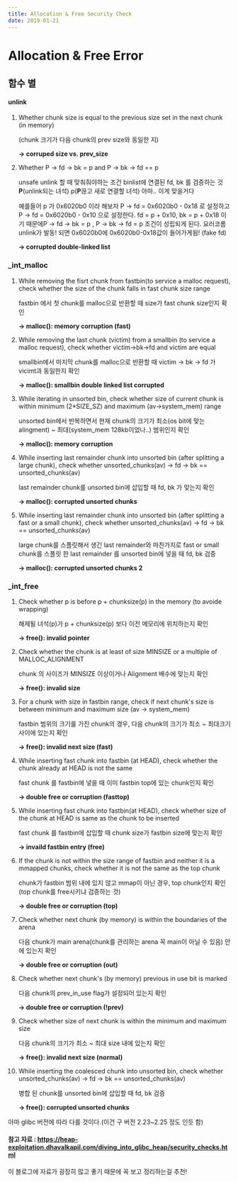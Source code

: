```yaml
---
title: Allocation & Free Security Check
date: 2019-01-21
---
```


# Allocation & Free Error

## 함수 별

#### unlink

1. Whether chunk size is equal to the previous size set in the next chunk (in memory)

   (chunk 크기가 다음 chunk의 prev size와 동일한 지) 

   **-> corruped size vs. prev_size**

2. Whether P -> fd -> bk = p and P -> bk -> fd == p

   unsafe unlink 할 때 맞춰줘야하는 조건 binlist에 연결된 fd, bk 를 검증하는 것 **P**(unlink되는 녀석) p(**P**끊고 새로 연결할 녀석) 아마.. 이게 맞을거다 

   예를들어 p 가 0x6020b0 이라 해보자 P -> fd = 0x6020b0 - 0x18 로 설정하고 P -> fd = 0x6020b0 - 0x10 으로 설정한다. fd = p + 0x10, bk = p + 0x18 이기 때문에P -> fd -> bk = p , P -> bk -> fd = p 조건이 성립되게 된다. 요러코롬 unlink가 발동! 되면 0x6020b0에 0x6020b0-0x18값이 들어가게됨! (fake fd)

   **-> corrupted double-linked list**


### _int_malloc

1. While removing the fisrt chunk from fastbin(to service a malloc request), check whether the size of the chunk falls in fast chunk size range

   fastbin 에서 첫 chunk를 malloc으로 반환할 때 size가 fast chunk size인지 확인

   **-> malloc(): memory corruption (fast)**

2. While removing the last chunk (victim) from a smallbin (to service a malloc request), check whether victim->bk->fd and victim are equal

   smallbin에서 마지막 chunk를 malloc으로 반환할 때 victim -> bk -> fd 가 vicimt과 동일한지 확인

   **-> malloc(): smallbin double linked list corrupted**

3. While iterating in unsorted bin, check whether size of current chunk is within minimum (2\*SIZE_SZ) and maximum (av->system_mem) range

   unsorted bin에서 반복하면서 현재 chunk의 크기가 최소(os bit에 맞는 alingment) ~ 최대(system_mem 128kb이었나..) 범위인지 확인

   **-> malloc(): memory corruption**

4. While inserting last remainder chunk into unsorted bin (after splitting a large chunk), check whether unsorted_chunks(av) -> fd -> bk == unsorted_chunks(av)

   last remainder chunk를 unsorted bin에 삽입할 때 fd, bk 가 맞는지 확인 

   **-> malloc(): corrupted unsorted chunks**

5. While inserting last remainder chunk into unsorted bin (after splitting a fast or a small chunk), check whether unsorted_chunks(av) -> fd -> bk == unsorted_chunks(av)

   large chunk를 스플릿해서 생긴 last remainder와 마찬가지로 fast or small chunk를 스플릿 한 last remainder 를 unsorted bin에 넣을 때 fd, bk 검증

   **-> malloc(): corrupted unsorted chunks 2**


### _int_free

1. Check whether p is before p + chunksize(p) in the memory (to avoide wrapping)

   해제될 녀석(p)가 p + chunksize(p) 보다 이전 메모리에 위치하는지 확인

   **-> free(): invalid pointer**

2. Check whether the chunk is at least of size MINSIZE or a multiple of MALLOC_ALIGNMENT

   chunk 의 사이즈가 MINSIZE 이상이거나 Alignment 배수에 맞는지 확인 

   **-> free(): invalid size**

3. For a chunk with size in fastbin range, check if next chunk's size is between minimum and maximum size (av -> system_mem)

   fastbin 범위의 크기를 가진 chunk의 경우, 다음 chunk의 크기가 최소 ~ 최대크기 사이에 있는지 확인

   **-> free(): invalid next size (fast)**

4. While inserting fast chunk into fastbin (at HEAD), check whether the chunk already at HEAD is not the same

   fast chunk 를 fastbin에 넣을 때 이미 fastbin top에 있는 chunk인지 확인

   **-> double free or corruption (fasttop)**

5. While inserting fast chunk into fastbin(at HEAD), check whether size of the chunk at HEAD is same as the chunk to be inserted

   fast chunk 를 fastbin에 삽입할 때 chunk size가 fastbin size에 맞는지 확인

   **-> invaild fastbin entry (free)**

6. If the chunk is not within the size range of fastbin and neither it is a mmapped chunks, check whether it is not the same as the top chunk

   chunk가 fastbin 범위 내에 있지 않고 mmap이 아닌 경우, top chunk인지 확인 (top chunk를 free시키냐 검증하는 것)

   **-> double free or corruption (top)**

7. Check whether next chunk (by memory) is within the boundaries of the arena

   다음 chunk가 main arena(chunk를 관리하는 arena 꼭 main이 아닐 수 있음) 안에 있는지 확인

   **-> double free or corruption (out)**

8. Check whether next chunk's (by memory) previous in use bit is marked

   다음 chunk의 prev_in_use flag가 설정되어 있는지 확인

   **-> double free or corruption (!prev)**

9. Check whether size of next chunk is within the minimum and maximum size

   다음 chunk의 크기가 최소 ~ 최대 size 내에 있는지 확인

   **-> free(): invalid next size (normal)**

10. While inserting the coalesced chunk into unsorted bin, check whether unsorted_chunks(av) -> fd -> bk == unsorted_chunks(av)

    병합 된 chunk를 unsorted bin에 삽입할 때 fd, bk 검증

    **-> free(): corrupted unsorted chunks**

아마 glibc 버전에 따라 다를 것이다.(이건 구 버전 2.23~2.25 정도 인듯 함)

#### 참고 자료 : https://heap-exploitation.dhavalkapil.com/diving_into_glibc_heap/security_checks.html

이 블로그에 자료가 굉장히 많고 좋기 때문에 꼭 보고 정리하는걸 추천!
